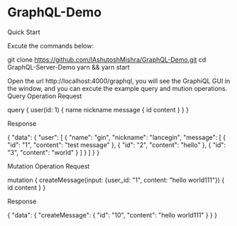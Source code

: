 # GraphQL-Demo

Quick Start

Excute the commands below:

git clone https://github.com/IAshutoshMishra/GraphQL-Demo.git
cd GraphQL-Server-Demo
yarn && yarn start

Open the url http://localhost:4000/graphql, you will see the GraphiQL GUI in the window, and you can excute the example query and mution operations.
Query Operation
Request

query {
  user(id: 1) {
    name
    nickname
    message {
      id
      content
    }
  }
}

Response

{
  "data": {
    "user": [
      {
        "name": "gin",
        "nickname": "lancegin",
        "message": [
          {
            "id": "1",
            "content": "test message"
          },
          {
            "id": "2",
            "content": "hello"
          },
          {
            "id": "3",
            "content": "world"
          }
        ]
      }
    ]
  }
}

Mutation Operation
Request

mutation {
  createMessage(input: {user_id: "1", content: "hello world111"}) {
    id
    content
  }
}

Response

{
  "data": {
    "createMessage": {
      "id": "10",
      "content": "hello world111"
    }
  }
}
